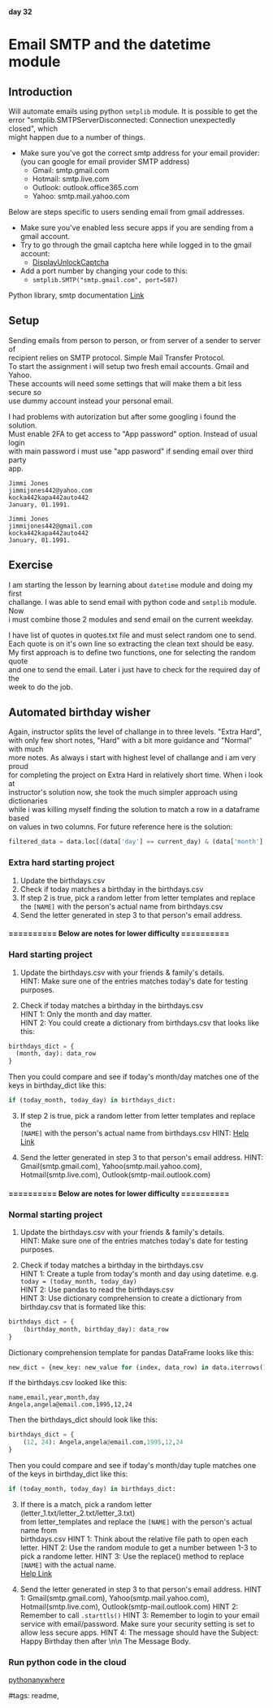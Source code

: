 **day 32**

# Email SMTP and the datetime module

## Introduction

Will automate emails using python `smtplib` module. It is possible to get the  
error "smtplib.SMTPServerDisconnected: Connection unexpectedly closed", which  
might happen due to a number of things.

- Make sure you've got the correct smtp address for your email provider:
  (you can google for email provider SMTP address)
  - Gmail: smtp.gmail.com
  - Hotmail: smtp.live.com
  - Outlook: outlook.office365.com
  - Yahoo: smtp.mail.yahoo.com

Below are steps specific to users sending email from gmail addresses.

- Make sure you've enabled less secure apps if you are sending from a gmail account.
- Try to go through the gmail captcha here while logged in to the gmail account:
  - [DisplayUnlockCaptcha](https://accounts.google.com/displayunlockcaptcha)
- Add a port number by changing your code to this:
  - `smtplib.SMTP("smtp.gmail.com", port=587)`

Python library, smtp documentation [Link](https://docs.python.org/3/library/smtplib.html)

## Setup

Sending emails from person to person, or from server of a sender to server of  
recipient relies on SMTP protocol. Simple Mail Transfer Protocol.  
To start the assignment i will setup two fresh email accounts. Gmail and Yahoo.  
These accounts will need some settings that will make them a bit less secure so  
use dummy account instead your personal email.

I had problems with autorization but after some googling i found the solution.  
Must enable 2FA to get access to "App password" option. Instead of usual login  
with main password i must use "app pasword" if sending email over third party  
app.

```yahoo_dummy
Jimmi Jones
jimmijones442@yahoo.com
kocka442kapa442auto442
January, 01.1991.
```

```gmail_dummy
Jimmi Jones
jimmijones442@gmail.com
kocka442kapa442auto442
January, 01.1991.
```

## Exercise

I am starting the lesson by learning about `datetime` module and doing my first  
challange. I was able to send email with python code and `smtplib` module. Now  
i must combine those 2 modules and send email on the current weekday.  

I have list of quotes in quotes.txt file and must select random one to send.  
Each quote is on it's own line so extracting the clean text should be easy.  
My first approach is to define two functions, one for selecting the random quote  
and one to send the email. Later i just have to check for the required day of the  
week to do the job.

## Automated birthday wisher

Again, instructor splits the level of challange in to three levels. "Extra Hard",  
with only few short notes, "Hard" with a bit more guidance and "Normal" with much  
more notes. As always i start with highest level of challange and i am very proud  
for completing the project on Extra Hard in relatively short time. When i look at  
instructor's solution now, she took the much simpler approach using dictionaries  
while i was killing myself finding the solution to match a row in a dataframe based  
on values in two columns. For future reference here is the solution:  

```python
filtered_data = data.loc[(data['day'] == current_day) & (data['month'] == current_month)]
```

### Extra hard starting project

1. Update the birthdays.csv
2. Check if today matches a birthday in the birthdays.csv
3. If step 2 is true, pick a random letter from letter templates and replace the `[NAME]` with the person's actual name from birthdays.csv
4. Send the letter generated in step 3 to that person's email address.

#### ========== Below are notes for lower difficulty ==========

### Hard starting project

1. Update the birthdays.csv with your friends & family's details.  
  HINT: Make sure one of the entries matches today's date for testing purposes.  

2. Check if today matches a birthday in the birthdays.csv  
  HINT 1: Only the month and day matter.  
  HINT 2: You could create a dictionary from birthdays.csv that looks like this:  

```python
birthdays_dict = {
  (month, day): data_row
}
```

  Then you could compare and see if today's month/day matches one of the  
keys in birthday_dict like this:

```python
if (today_month, today_day) in birthdays_dict:
```

3. If step 2 is true, pick a random letter from letter templates and replace the  
  `[NAME]` with the person's actual name from birthdays.csv
  HINT: [Help Link](https://www.w3schools.com/python/ref_string_replace.asp)

4. Send the letter generated in step 3 to that person's email address.
  HINT: Gmail(smtp.gmail.com), Yahoo(smtp.mail.yahoo.com), Hotmail(smtp.live.com), Outlook(smtp-mail.outlook.com)

#### ========== Below are notes for lower difficulty ==========

### Normal starting project

1. Update the birthdays.csv with your friends & family's details.  
  HINT: Make sure one of the entries matches today's date for testing purposes.

2. Check if today matches a birthday in the birthdays.csv  
  HINT 1: Create a tuple from today's month and day using datetime. e.g.  
  `today = (today_month, today_day)`  
  HINT 2: Use pandas to read the birthdays.csv  
  HINT 3: Use dictionary comprehension to create a dictionary from birthday.csv that is formated like this:

```python
birthdays_dict = {
    (birthday_month, birthday_day): data_row
}
```

Dictionary comprehension template for pandas DataFrame looks like this:

```python
new_dict = {new_key: new_value for (index, data_row) in data.iterrows()}
```

If the birthdays.csv looked like this:

```csv
name,email,year,month,day
Angela,angela@email.com,1995,12,24
```

Then the birthdays_dict should look like this:

```python
birthdays_dict = {
    (12, 24): Angela,angela@email.com,1995,12,24
}
```

  Then you could compare and see if today's month/day tuple matches one of the keys in birthday_dict like this:

```python
if (today_month, today_day) in birthdays_dict:
```

3. If there is a match, pick a random letter (letter_1.txt/letter_2.txt/letter_3.txt)  
  from letter_templates and replace the `[NAME]` with the person's actual name from  
  birthdays.csv
  HINT 1: Think about the relative file path to open each letter. 
  HINT 2: Use the random module to get a number between 1-3 to pick a randome letter.
  HINT 3: Use the replace() method to replace `[NAME]` with the actual name.  
  [Help Link](https://www.w3schools.com/python/ref_string_replace.asp)

4. Send the letter generated in step 3 to that person's email address.
  HINT 1: Gmail(smtp.gmail.com), Yahoo(smtp.mail.yahoo.com), Hotmail(smtp.live.com), Outlook(smtp-mail.outlook.com)
  HINT 2: Remember to call `.starttls()`
  HINT 3: Remember to login to your email service with email/password. Make sure your security setting is set to allow less secure apps.
  HINT 4: The message should have the Subject: Happy Birthday then after \n\n The Message Body.

### Run python code in the cloud

[pythonanywhere](https://www.pythonanywhere.com)


#tags: readme,